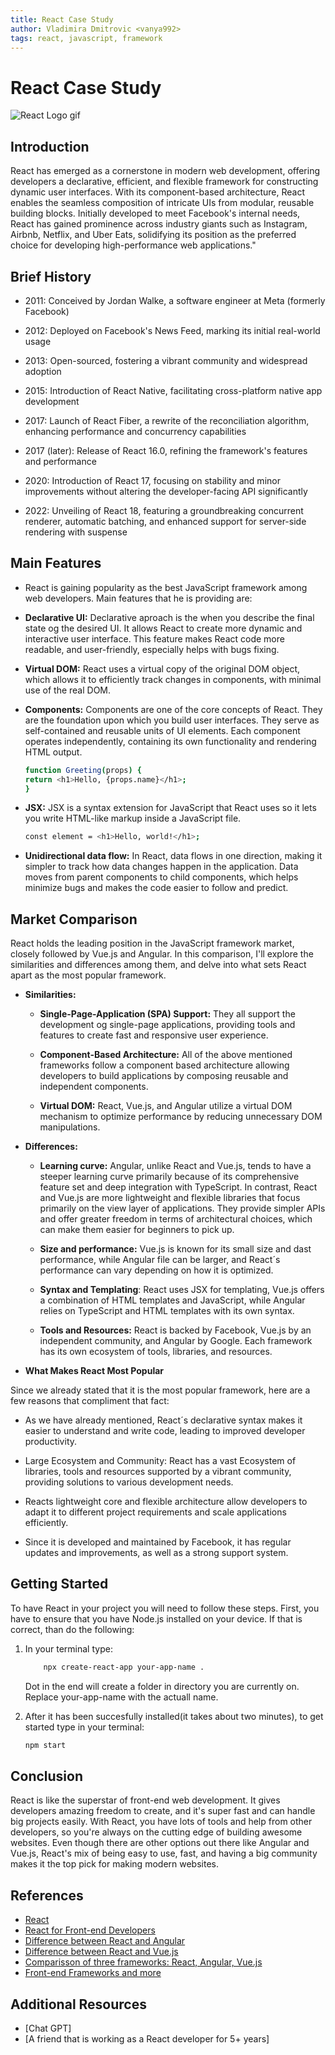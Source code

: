 ```yaml
---
title: React Case Study
author: Vladimira Dmitrovic <vanya992>
tags: react, javascript, framework
---
```


# React Case Study

![React Logo gif](https://cdn.dribbble.com/users/2442115/screenshots/8699490/dec-01-2019_19-16-16.gif)

## Introduction

React has emerged as a cornerstone in modern web development, offering developers a declarative, efficient, and flexible framework for constructing dynamic user interfaces. With its component-based architecture, React enables the seamless composition of intricate UIs from modular, reusable building blocks. Initially developed to meet Facebook's internal needs, React has gained prominence across industry giants such as Instagram, Airbnb, Netflix, and Uber Eats, solidifying its position as the preferred choice for developing high-performance web applications."

## Brief History

- 2011: Conceived by Jordan Walke, a software engineer at Meta (formerly Facebook)

- 2012: Deployed on Facebook's News Feed, marking its initial real-world usage

- 2013: Open-sourced, fostering a vibrant community and widespread adoption

- 2015: Introduction of React Native, facilitating cross-platform native app development

- 2017: Launch of React Fiber, a rewrite of the reconciliation algorithm, enhancing performance and concurrency capabilities

- 2017 (later): Release of React 16.0, refining the framework's features and performance

- 2020: Introduction of React 17, focusing on stability and minor improvements without altering the developer-facing API significantly

- 2022: Unveiling of React 18, featuring a groundbreaking concurrent renderer, automatic batching, and enhanced support for server-side rendering with suspense

## Main Features

- React is gaining popularity as the best JavaScript framework among web developers. Main features that he is providing are:

- **Declarative UI:** Declarative aproach is the when you describe the final state og the desired UI. It allows React to create more dynamic and interactive user interface. This feature makes React code more readable, and user-friendly, especially helps with bugs fixing.

- **Virtual DOM:** React uses a virtual copy of the original DOM object, which allows it to efficiently track changes in components, with minimal use of the real DOM.

- **Components:** Components are one of the core concepts of React. They are the foundation upon which you build user interfaces. They serve as self-contained and reusable units of UI elements. Each component operates independently, containing its own functionality and rendering HTML output.

  ```bash
  function Greeting(props) {
  return <h1>Hello, {props.name}</h1>;
  }
  ```

- **JSX:** JSX is a syntax extension for JavaScript that React uses so it lets you write HTML-like markup inside a JavaScript file.

  ```bash
  const element = <h1>Hello, world!</h1>;
  ```

- **Unidirectional data flow:** In React, data flows in one direction, making it simpler to track how data changes happen in the application. Data moves from parent components to child components, which helps minimize bugs and makes the code easier to follow and predict.

## Market Comparison

React holds the leading position in the JavaScript framework market, closely followed by Vue.js and Angular. In this comparison, I'll explore the similarities and differences among them, and delve into what sets React apart as the most popular framework.

- **Similarities:**

  - **Single-Page-Application (SPA) Support:** They all support the development og single-page applications, providing tools and features to create fast and responsive user experience.

  - **Component-Based Architecture:** All of the above mentioned frameworks follow a component based architecture allowing developers to build applications by composing reusable and independent components.

  - **Virtual DOM:** React, Vue.js, and Angular utilize a virtual DOM mechanism to optimize performance by reducing unnecessary DOM manipulations.

- **Differences:**

  - **Learning curve:** Angular, unlike React and Vue.js, tends to have a steeper learning curve primarily because of its comprehensive feature set and deep integration with TypeScript. In contrast, React and Vue.js are more lightweight and flexible libraries that focus primarily on the view layer of applications. They provide simpler APIs and offer greater freedom in terms of architectural choices, which can make them easier for beginners to pick up.

  - **Size and performance:** Vue.js is known for its small size and dast performance, while Angular file can be larger, and React´s performance can vary depending on how it is optimized.

  - **Syntax and Templating**: React uses JSX for templating, Vue.js offers a combination of HTML templates and JavaScript, while Angular relies on TypeScript and HTML templates with its own syntax.

  - **Tools and Resources:** React is backed by Facebook, Vue.js by an independent community, and Angular by Google. Each framework has its own ecosystem of tools, libraries, and resources.

- **What Makes React Most Popular**

Since we already stated that it is the most popular framework, here are a few reasons that compliment that fact:

- As we have already mentioned, React´s declarative syntax makes it easier to understand and write code, leading to improved developer productivity.

- Large Ecosystem and Community: React has a vast Ecosystem of libraries, tools and resources supported by a vibrant community, providing solutions to various development needs.

- Reacts lightweight core and flexible architecture allow developers to adapt it to different project requirements and scale applications efficiently.

- Since it is developed and maintained by Facebook, it has regular updates and improvements, as well as a strong support system.

## Getting Started

To have React in your project you will need to follow these steps. First, you have to ensure that you have Node.js installed on your device. If that is correct, than do the following:

1. In your terminal type:

   ```bash
       npx create-react-app your-app-name .
   ```

   Dot in the end will create a folder in directory you are currently on. Replace your-app-name with the actuall name.

2. After it has been succesfully installed(it takes about two minutes), to get started type in your terminal:
   ```bash
   npm start
   ```

## Conclusion

React is like the superstar of front-end web development. It gives developers amazing freedom to create, and it's super fast and can handle big projects easily. With React, you have lots of tools and help from other developers, so you're always on the cutting edge of building awesome websites. Even though there are other options out there like Angular and Vue.js, React's mix of being easy to use, fast, and having a big community makes it the top pick for making modern websites.

## References

- [React](https://react.dev)
- [React for Front-end Developers](https://www.educative.io)
- [Difference between React and Angular](https://www.ailoitte.com/blog/difference-between-react-and-angular/)
- [Difference between React and Vue.js](https://youtu.be/dQw4w9WgXcQ)
- [Comparisson of three frameworks: React, Angular, Vue.js](https://www.yourteaminindia.com/blog/angular-vs-react-vs-vue#:~:text=Q%3A%20Which%20is%20more%20popular,%25%20and%2018.97%25%2C%20respectively)
- [Front-end Frameworks and more](https://www.simform.com/blog/best-frontend-frameworks/)

## Additional Resources

- [Chat GPT]
- [A friend that is working as a React developer for 5+ years]
